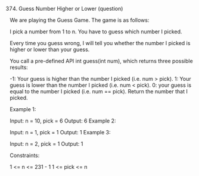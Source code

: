374. Guess Number Higher or Lower (question)

We are playing the Guess Game. The game is as follows:

I pick a number from 1 to n. You have to guess which number I picked.

Every time you guess wrong, I will tell you whether the number I picked is higher or lower than your guess.

You call a pre-defined API int guess(int num), which returns three possible results:

-1: Your guess is higher than the number I picked (i.e. num > pick). 1: Your guess is lower than the number I picked (i.e. num < pick). 0: your guess is equal to the number I picked (i.e. num == pick). Return the number that I picked.

Example 1:

Input: n = 10, pick = 6 Output: 6 Example 2:

Input: n = 1, pick = 1 Output: 1 Example 3:

Input: n = 2, pick = 1 Output: 1

Constraints:

1 <= n <= 231 - 1 1 <= pick <= n
